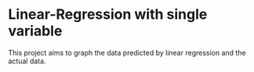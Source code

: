 # Linear-Regression with single variable

This project aims to graph the data predicted by linear regression and the actual data.
